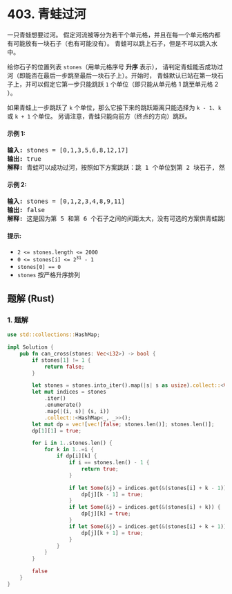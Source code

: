 # 403. 青蛙过河
一只青蛙想要过河。 假定河流被等分为若干个单元格，并且在每一个单元格内都有可能放有一块石子（也有可能没有）。 青蛙可以跳上石子，但是不可以跳入水中。

给你石子的位置列表 `stones`（用单元格序号 **升序** 表示）， 请判定青蛙能否成功过河（即能否在最后一步跳至最后一块石子上）。开始时， 青蛙默认已站在第一块石子上，并可以假定它第一步只能跳跃 `1` 个单位（即只能从单元格 1 跳至单元格 2 ）。

如果青蛙上一步跳跃了 `k` 个单位，那么它接下来的跳跃距离只能选择为 `k - 1`、`k` 或 `k + 1` 个单位。 另请注意，青蛙只能向前方（终点的方向）跳跃。

#### 示例 1:
<pre>
<strong>输入:</strong> stones = [0,1,3,5,6,8,12,17]
<strong>输出:</strong> true
<strong>解释:</strong> 青蛙可以成功过河，按照如下方案跳跃：跳 1 个单位到第 2 块石子, 然后跳 2 个单位到第 3 块石子, 接着 跳 2 个单位到第 4 块石子, 然后跳 3 个单位到第 6 块石子, 跳 4 个单位到第 7 块石子, 最后，跳 5 个单位到第 8 个石子（即最后一块石子）。
</pre>

#### 示例 2:
<pre>
<strong>输入:</strong> stones = [0,1,2,3,4,8,9,11]
<strong>输出:</strong> false
<strong>解释:</strong> 这是因为第 5 和第 6 个石子之间的间距太大，没有可选的方案供青蛙跳跃过去。
</pre>

#### 提示:
* `2 <= stones.length <= 2000`
* <code>0 <= stones[i] <= 2<sup>31</sup> - 1</code>
* `stones[0] == 0`
* `stones` 按严格升序排列

## 题解 (Rust)

### 1. 题解
```Rust
use std::collections::HashMap;

impl Solution {
    pub fn can_cross(stones: Vec<i32>) -> bool {
        if stones[1] != 1 {
            return false;
        }

        let stones = stones.into_iter().map(|s| s as usize).collect::<Vec<_>>();
        let mut indices = stones
            .iter()
            .enumerate()
            .map(|(i, s)| (s, i))
            .collect::<HashMap<_, _>>();
        let mut dp = vec![vec![false; stones.len()]; stones.len()];
        dp[1][1] = true;

        for i in 1..stones.len() {
            for k in 1..=i {
                if dp[i][k] {
                    if i == stones.len() - 1 {
                        return true;
                    }

                    if let Some(&j) = indices.get(&(stones[i] + k - 1)) {
                        dp[j][k - 1] = true;
                    }
                    if let Some(&j) = indices.get(&(stones[i] + k)) {
                        dp[j][k] = true;
                    }
                    if let Some(&j) = indices.get(&(stones[i] + k + 1)) {
                        dp[j][k + 1] = true;
                    }
                }
            }
        }

        false
    }
}
```
